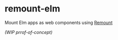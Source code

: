# remount-elm

Mount Elm apps as web components using [Remount]

_(WIP prrof-of-concept)_

[Remount]: https://github.com/rstacruz/remount
